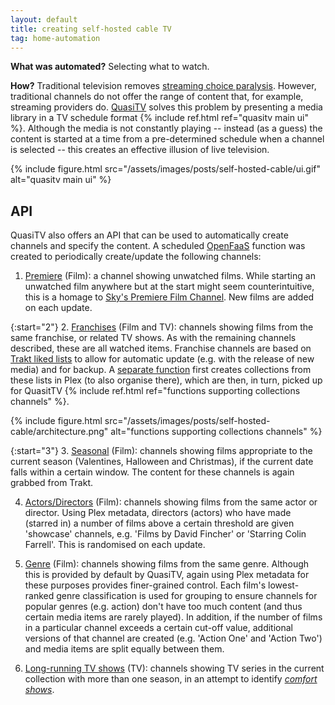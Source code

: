 ```yaml
---
layout: default
title: creating self-hosted cable TV
tag: home-automation
---
```


**What was automated?** Selecting what to watch.

**How?** Traditional television removes [streaming choice paralysis](https://medium.com/@vijetakarani6/how-choice-paralysis-is-costing-netflix-2-8b-annually-and-the-simple-ux-changes-that-could-fix-it-262c3f28bf15).
However, traditional channels do not offer the range of content that, for example, streaming providers do.
[QuasiTV](https://www.quasitv.app/) solves this problem by presenting a media library in a TV schedule format {% include ref.html ref="quasitv main ui" %}.
Although the media is not constantly playing -- instead (as a guess) the content is started at a time from a pre-determined schedule when a channel is selected -- this creates an effective illusion of live television.

{%
  include figure.html
  src="/assets/images/posts/self-hosted-cable/ui.gif"
  alt="quasitv main ui"
%}

## API

QuasiTV also offers an API that can be used to automatically create channels and specify the content.
A scheduled [OpenFaaS](https://www.openfaas.com/) function was created to periodically create/update the following channels:

1. [Premiere](https://git.sr.ht/~martinchapman/plex-functions/tree/main/item/quasitv/handler.py#L15) (Film): a channel showing unwatched films. 
While starting an unwatched film anywhere but at the start might seem counterintuitive, this is a homage to [Sky's Premiere Film Channel](https://www.skymedia.co.uk/channels/sky-cinema-premiere/).
New films are added on each update.

{:start="2"}
2. [Franchises](https://git.sr.ht/~martinchapman/plex-functions/tree/main/item/quasitv/handler.py#L29) (Film and TV): channels showing films from the same franchise, or related TV shows.
As with the remaining channels described, these are all watched items.
Franchise channels are based on [Trakt liked lists](https://trakt.tv/users/martinchapman/lists/liked) to allow for automatic update (e.g. with the release of new media) and for backup. 
A [separate function](https://git.sr.ht/~martinchapman/plex-functions/tree/main/item/lists/handler.py) first creates collections from these lists in Plex (to also organise there), which are then, in turn, picked up for QuasitTV {% include ref.html ref="functions supporting collections channels" %}.

{%
  include figure.html
  src="/assets/images/posts/self-hosted-cable/architecture.png"
  alt="functions supporting collections channels"
%}

{:start="3"}
3. [Seasonal](https://git.sr.ht/~martinchapman/plex-functions/tree/main/item/quasitv/handler.py#L122) (Film): channels showing films appropriate to the current season (Valentines, Halloween and Christmas), if the current date falls within a certain window. 
The content for these channels is again grabbed from Trakt.

4. [Actors/Directors](https://git.sr.ht/~martinchapman/plex-functions/tree/main/item/quasitv/handler.py#L175) (Film): channels showing films from the same actor or director.
Using Plex metadata, directors (actors) who have made (starred in) a number of films above a certain threshold are given 'showcase' channels, e.g. 'Films by David Fincher' or 'Starring Colin Farrell'.
This is randomised on each update.

5. [Genre](https://git.sr.ht/~martinchapman/plex-functions/tree/main/item/quasitv/handler.py#L247) (Film): channels showing films from the same genre.
Although this is provided by default by QuasiTV, again using Plex metadata for these purposes provides finer-grained control.
Each film's lowest-ranked genre classification is used for grouping to ensure channels for popular genres (e.g. action) don't have too much content (and thus certain media items are rarely played).
In addition, if the number of films in a particular channel exceeds a certain cut-off value, additional versions of that channel are created (e.g. 'Action One' and 'Action Two') and media items are split equally between them.

6. [Long-running TV shows](https://git.sr.ht/~martinchapman/plex-functions/tree/main/item/quasitv/handler.py#L348) (TV): channels showing TV series in the current collection with more than one season, in an attempt to identify [_comfort shows_](https://www.wondermind.com/article/comfort-tv).
